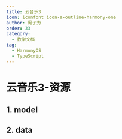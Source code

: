 ```yaml
---
title: 云音乐3
icon: iconfont icon-a-outline-harmony-one
author: 周子力
order: 33
category:
  - 教学文档
tag:
  - HarmonyOS
  - TypeScript
---
```


# 云音乐3-资源

## 1. model

## 2. data

